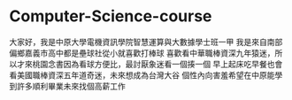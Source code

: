 # Computer-Science-course
大家好，我是中原大學電機資訊學院智慧運算與大數據學士班一甲
我是來自南部偏鄉嘉義市高中都是壘球社從小就喜歡打棒球
喜歡看中華職棒資深九年猿迷，所以才來桃園念書因為看球方便比，最討厭象迷看一個揍一個
早上起床吃早餐也會看美國職棒資深五年道奇迷，未來想成為台灣大谷
個性內向害羞希望在中原能學到許多順利畢業未來找個高薪工作
